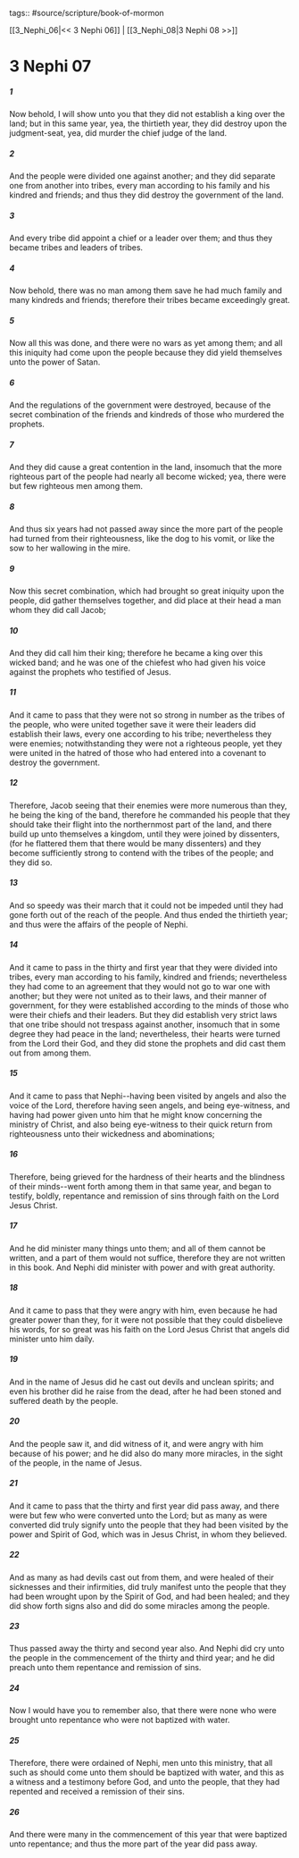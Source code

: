 tags:: #source/scripture/book-of-mormon

[[3_Nephi_06|<< 3 Nephi 06]] | [[3_Nephi_08|3 Nephi 08 >>]]

# 3 Nephi 07

##### 1

Now behold, I will show unto you that they did not establish a king over the land; but in this same year, yea, the thirtieth year, they did destroy upon the judgment-seat, yea, did murder the chief judge of the land.

##### 2

And the people were divided one against another; and they did separate one from another into tribes, every man according to his family and his kindred and friends; and thus they did destroy the government of the land.

##### 3

And every tribe did appoint a chief or a leader over them; and thus they became tribes and leaders of tribes.

##### 4

Now behold, there was no man among them save he had much family and many kindreds and friends; therefore their tribes became exceedingly great.

##### 5

Now all this was done, and there were no wars as yet among them; and all this iniquity had come upon the people because they did yield themselves unto the power of Satan.

##### 6

And the regulations of the government were destroyed, because of the secret combination of the friends and kindreds of those who murdered the prophets.

##### 7

And they did cause a great contention in the land, insomuch that the more righteous part of the people had nearly all become wicked; yea, there were but few righteous men among them.

##### 8

And thus six years had not passed away since the more part of the people had turned from their righteousness, like the dog to his vomit, or like the sow to her wallowing in the mire.

##### 9

Now this secret combination, which had brought so great iniquity upon the people, did gather themselves together, and did place at their head a man whom they did call Jacob;

##### 10

And they did call him their king; therefore he became a king over this wicked band; and he was one of the chiefest who had given his voice against the prophets who testified of Jesus.

##### 11

And it came to pass that they were not so strong in number as the tribes of the people, who were united together save it were their leaders did establish their laws, every one according to his tribe; nevertheless they were enemies; notwithstanding they were not a righteous people, yet they were united in the hatred of those who had entered into a covenant to destroy the government.

##### 12

Therefore, Jacob seeing that their enemies were more numerous than they, he being the king of the band, therefore he commanded his people that they should take their flight into the northernmost part of the land, and there build up unto themselves a kingdom, until they were joined by dissenters, (for he flattered them that there would be many dissenters) and they become sufficiently strong to contend with the tribes of the people; and they did so.

##### 13

And so speedy was their march that it could not be impeded until they had gone forth out of the reach of the people. And thus ended the thirtieth year; and thus were the affairs of the people of Nephi.

##### 14

And it came to pass in the thirty and first year that they were divided into tribes, every man according to his family, kindred and friends; nevertheless they had come to an agreement that they would not go to war one with another; but they were not united as to their laws, and their manner of government, for they were established according to the minds of those who were their chiefs and their leaders. But they did establish very strict laws that one tribe should not trespass against another, insomuch that in some degree they had peace in the land; nevertheless, their hearts were turned from the Lord their God, and they did stone the prophets and did cast them out from among them.

##### 15

And it came to pass that Nephi--having been visited by angels and also the voice of the Lord, therefore having seen angels, and being eye-witness, and having had power given unto him that he might know concerning the ministry of Christ, and also being eye-witness to their quick return from righteousness unto their wickedness and abominations;

##### 16

Therefore, being grieved for the hardness of their hearts and the blindness of their minds--went forth among them in that same year, and began to testify, boldly, repentance and remission of sins through faith on the Lord Jesus Christ.

##### 17

And he did minister many things unto them; and all of them cannot be written, and a part of them would not suffice, therefore they are not written in this book. And Nephi did minister with power and with great authority.

##### 18

And it came to pass that they were angry with him, even because he had greater power than they, for it were not possible that they could disbelieve his words, for so great was his faith on the Lord Jesus Christ that angels did minister unto him daily.

##### 19

And in the name of Jesus did he cast out devils and unclean spirits; and even his brother did he raise from the dead, after he had been stoned and suffered death by the people.

##### 20

And the people saw it, and did witness of it, and were angry with him because of his power; and he did also do many more miracles, in the sight of the people, in the name of Jesus.

##### 21

And it came to pass that the thirty and first year did pass away, and there were but few who were converted unto the Lord; but as many as were converted did truly signify unto the people that they had been visited by the power and Spirit of God, which was in Jesus Christ, in whom they believed.

##### 22

And as many as had devils cast out from them, and were healed of their sicknesses and their infirmities, did truly manifest unto the people that they had been wrought upon by the Spirit of God, and had been healed; and they did show forth signs also and did do some miracles among the people.

##### 23

Thus passed away the thirty and second year also. And Nephi did cry unto the people in the commencement of the thirty and third year; and he did preach unto them repentance and remission of sins.

##### 24

Now I would have you to remember also, that there were none who were brought unto repentance who were not baptized with water.

##### 25

Therefore, there were ordained of Nephi, men unto this ministry, that all such as should come unto them should be baptized with water, and this as a witness and a testimony before God, and unto the people, that they had repented and received a remission of their sins.

##### 26

And there were many in the commencement of this year that were baptized unto repentance; and thus the more part of the year did pass away.
